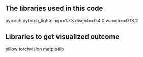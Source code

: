 ## The libraries used in this code
pyrorch
pytorch_lightning==1.7.3
disent==0.4.0
wandb==0.13.2
## Libraries to get visualized outcome
pillow
torchvision
matplotlib

